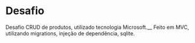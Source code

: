 # Desafio
Desafio CRUD de produtos, utilizado tecnologia Microsoft.__
Feito em MVC, utilizando migrations, injeção de dependência, sqlite.
